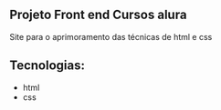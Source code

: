 ## Projeto Front end Cursos alura

<p>Site para o aprimoramento das técnicas de html e css<p>

## Tecnologias:
* html
* css
